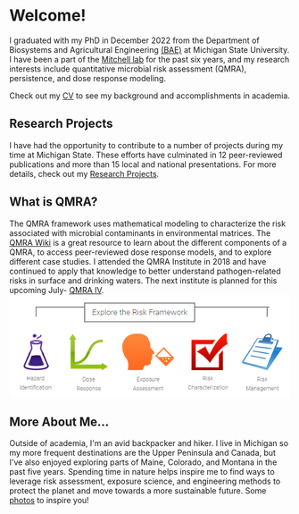 # Welcome!

I graduated with my PhD in December 2022 from the Department of Biosystems and Agricultural Engineering [(BAE)](https://www.egr.msu.edu/bae/) at Michigan State University. I have been a part of the [Mitchell lab](http://www.jmitchellphd.com/) for the past six years, and my research interests include quantitative microbial risk assessment (QMRA), persistence, and dose response modeling. 

Check out my [CV](./CV_rmd_KD.html) to see my background and accomplishments in academia. 

## Research Projects
I have had the opportunity to contribute to a number of projects during my time at Michigan State. These efforts have culminated in 12 peer-reviewed publications and more than 15 local and national presentations. For more details, check out my [Research Projects](./research_projects.html).

## What is QMRA?
The QMRA framework uses mathematical modeling to characterize the risk associated with microbial contaminants in environmental matrices. The [QMRA Wiki](http://qmrawiki.org/) is a great resource to learn about the different components of a QMRA, to access peer-reviewed dose response models, and to explore different case studies. I attended the QMRA Institute in 2018 and have continued to apply that knowledge to better understand pathogen-related risks in surface and drinking waters. The next institute is planned for this upcoming July- [QMRA IV](https://events.anr.msu.edu/QMRAIV2022/).
<img align="center" src="/docs/assets/qmra_steps.PNG" alt="Diagram demonstrating the five steps of a QMRA (taken from the Wiki): Hazard ID, Exposure Assessment, Dose Response Assessment, Risk Characterization, and Risk Management">

## More About Me...
Outside of academia, I'm an avid backpacker and hiker. I live in Michigan so my more frequent destinations are the Upper Peninsula and Canada, but I've also enjoyed exploring parts of Maine, Colorado, and Montana in the past five years. Spending time in nature helps inspire me to find ways to leverage risk assessment, exposure science, and engineering methods to protect the planet and move towards a more sustainable future. Some [photos](./about_me_photos.md) to inspire you!  


 
